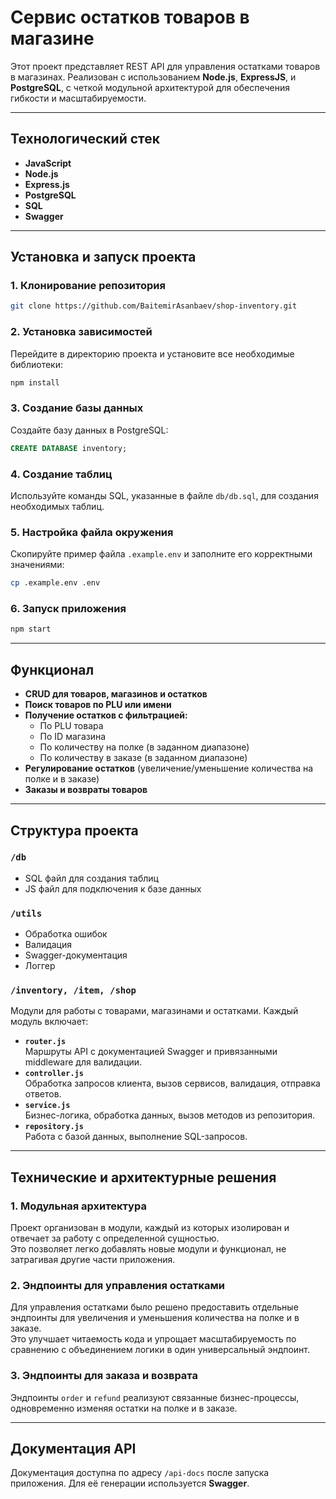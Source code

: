 
# Сервис остатков товаров в магазине

Этот проект представляет REST API для управления остатками товаров в магазинах. Реализован с использованием **Node.js**, **ExpressJS**, и **PostgreSQL**, с четкой модульной архитектурой для обеспечения гибкости и масштабируемости.

---

## Технологический стек
- **JavaScript**
- **Node.js**
- **Express.js**
- **PostgreSQL**
- **SQL**
- **Swagger**

---

## Установка и запуск проекта

### 1. Клонирование репозитория
```bash
git clone https://github.com/BaitemirAsanbaev/shop-inventory.git
```

### 2. Установка зависимостей
Перейдите в директорию проекта и установите все необходимые библиотеки:
```bash
npm install
```

### 3. Создание базы данных
Создайте базу данных в PostgreSQL:
```sql
CREATE DATABASE inventory;
```

### 4. Создание таблиц
Используйте команды SQL, указанные в файле `db/db.sql`, для создания необходимых таблиц.

### 5. Настройка файла окружения
Скопируйте пример файла `.example.env` и заполните его корректными значениями:
```bash
cp .example.env .env
```

### 6. Запуск приложения
```bash
npm start
```

---

## Функционал

- **CRUD для товаров, магазинов и остатков**
- **Поиск товаров по PLU или имени**
- **Получение остатков с фильтрацией:**
  - По PLU товара
  - По ID магазина
  - По количеству на полке (в заданном диапазоне)
  - По количеству в заказе (в заданном диапазоне)
- **Регулирование остатков** (увеличение/уменьшение количества на полке и в заказе)
- **Заказы и возвраты товаров**

---

## Структура проекта

### `/db`
- SQL файл для создания таблиц
- JS файл для подключения к базе данных

### `/utils`
- Обработка ошибок
- Валидация
- Swagger-документация
- Логгер

### `/inventory, /item, /shop`
Модули для работы с товарами, магазинами и остатками. Каждый модуль включает:
- **`router.js`**  
  Маршруты API с документацией Swagger и привязанными middleware для валидации.
- **`controller.js`**  
  Обработка запросов клиента, вызов сервисов, валидация, отправка ответов.
- **`service.js`**  
  Бизнес-логика, обработка данных, вызов методов из репозитория.
- **`repository.js`**  
  Работа с базой данных, выполнение SQL-запросов.

---

## Технические и архитектурные решения

### 1. **Модульная архитектура**
Проект организован в модули, каждый из которых изолирован и отвечает за работу с определенной сущностью.  
Это позволяет легко добавлять новые модули и функционал, не затрагивая другие части приложения.

### 2. **Эндпоинты для управления остатками**
Для управления остатками было решено предоставить отдельные эндпоинты для увеличения и уменьшения количества на полке и в заказе.  
Это улучшает читаемость кода и упрощает масштабируемость по сравнению с объединением логики в один универсальный эндпоинт.

### 3. **Эндпоинты для заказа и возврата**
Эндпоинты `order` и `refund` реализуют связанные бизнес-процессы, одновременно изменяя остатки на полке и в заказе.

---

## Документация API
Документация доступна по адресу `/api-docs` после запуска приложения. Для её генерации используется **Swagger**.


